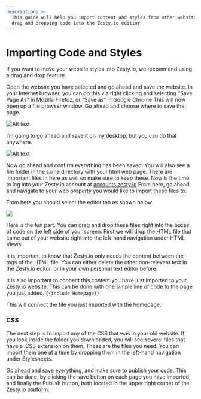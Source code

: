 ```yaml
---
description: >-
  This guide will help you import content and styles from other websites through
  drag and dropping code into the Zesty.io editior
---
```


# Importing Code and Styles

If you want to move your website styles into Zesty.io, we recommend using a drag and drop feature.

Open the website you have selected and go ahead and save the website. In your Internet browser, you can do this via right clicking and selecting “Save Page As" in Mozilla Firefoz, or "Save as” in Google Chrome This will now open up a file browser window. Go ahead and choose where to save the page.

![Alt text](https://wyp1jm.media.zestyio.com/image01.BkwFAk5Ex.png)

I’m going to go ahead and save it on my desktop, but you can do that anywhere.

![Alt text](https://wyp1jm.media.zestyio.com/image00.B1PFC1c4g.png)

Now go ahead and confirm everything has been saved. You will also see a file folder in the same directory with your html web page. There are important files in here as well so make sure to keep these. Now is the time to log into your Zesty.io account at [accounts.zesty.io](https://accounts.zesty.io) From here, go ahead and navigate to your web property you would like to import these files to.

From here you should select the editor tab as shown below:

![](../../../../.gitbook/assets/import-code-01.png)

Here is the fun part. You can drag and drop these files right into the boxes of code on the left side of your screen. First we will drop the HTML file that came out of your website right into the left-hand navigation under HTML Views.

It is important to know that Zesty.io only needs the content between the  tags of the HTML file. You can either delete the other non-relevant text in the Zesty.io editor, or in your own personal text editor before.

It is also important to connect this content you have just imported to your Zesty.io website. This can be done with one simple line of code to the page you just added. `{{include Homepage}}`

This will connect the file you just imported with the homepage.

### CSS

The next step is to import any of the CSS that was in your old website. If you look inside the folder you downloaded, you will see several files that have a .CSS extension on them. These are the files you need. You can import them one at a time by dropping them in the left-hand navigation under Stylesheets.

Go ahead and save everything, and make sure to publish your code. This can be done, by clicking the save button on each page you have imported, and finally the Publish button, both located in the upper right corner of the Zesty.io platform.

